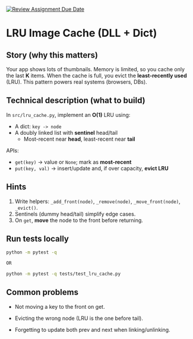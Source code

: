 [![Review Assignment Due Date](https://classroom.github.com/assets/deadline-readme-button-22041afd0340ce965d47ae6ef1cefeee28c7c493a6346c4f15d667ab976d596c.svg)](https://classroom.github.com/a/AZ3VGVpk)
# LRU Image Cache (DLL + Dict)

## Story (why this matters)
Your app shows lots of thumbnails. Memory is limited, so you cache only the last
**K** items. When the cache is full, you evict the **least-recently used** (LRU).
This pattern powers real systems (browsers, DBs).

## Technical description (what to build)
In `src/lru_cache.py`, implement an **O(1)** LRU using:

- A dict: `key -> node`
- A doubly linked list with **sentinel** head/tail
  - Most-recent near **head**, least-recent near **tail**

APIs:
- `get(key)` → value or `None`; mark as **most-recent**
- `put(key, val)` → insert/update and, if over capacity, **evict LRU**

## Hints
1. Write helpers: `_add_front(node)`, `_remove(node)`, `_move_front(node)`, `_evict()`.
2. Sentinels (dummy head/tail) simplify edge cases.
3. On `get`, **move** the node to the front before returning.

## Run tests locally
```bash
python -m pytest -q

OR

python -m pytest -q tests/test_lru_cache.py
```

## Common problems
- Not moving a key to the front on get.

- Evicting the wrong node (LRU is the one before tail).

- Forgetting to update both prev and next when linking/unlinking.